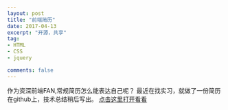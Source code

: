 ```yaml
---
layout: post
title: "前端简历"
date: 2017-04-13
excerpt: "开源，共享"
tag:
- HTML
- CSS
- jquery

comments: false
---
```

作为资深前端FAN,常规简历怎么能表达自己呢？
最近在找实习，就做了一份简历在github上，技术总结稍后写出。
<a href = "http://Chenyueli.github.io/Resume" sytle = "font-size:32px" target = "_blank">点击这里打开看看</a>